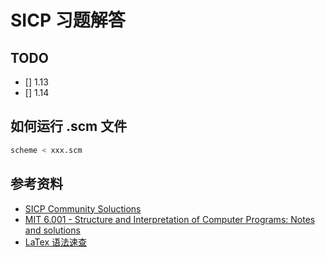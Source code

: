 # SICP 习题解答

## TODO

- [] 1.13
- [] 1.14

## 如何运行 .scm 文件

```bash
scheme < xxx.scm
```

## 参考资料

- [SICP Community Soluctions](http://community.schemewiki.org/?SICP-Solutions)
- [MIT 6.001 - Structure and Interpretation of Computer Programs: Notes and solutions](https://codology.net/)
- [LaTex 语法速查](http://www.uinio.com/Math/LaTex/)
